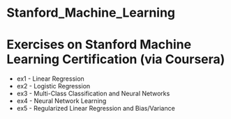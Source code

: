# Stanford_Machine_Learning
# Exercises on Stanford Machine Learning Certification (via Coursera)
- ex1 - Linear Regression
- ex2 - Logistic Regression
- ex3 - Multi-Class Classification and Neural Networks
- ex4 - Neural Network Learning
- ex5 - Regularized Linear Regression and Bias/Variance
